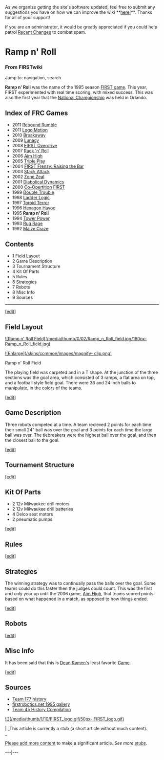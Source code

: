 As we organize getting the site's software updated, feel free to submit any
suggestions you have on how we can improve the wiki
_**_[here!](/index.php/User:Hallry/Suggestions "User:Hallry/Suggestions"
)_**_. Thanks for all of your support!

If you are an administrator, it would be greatly appreciated if you could help
patrol [Recent Changes](/index.php/Special:Recentchanges
"Special:Recentchanges" ) to combat spam.

# Ramp n' Roll

### From FIRSTwiki

Jump to: navigation, search

  

**Ramp n' Roll** was the name of the 1995 season [FIRST game](/index.php/FRC_Games "FRC Games" ). This year, FIRST experimented with real time scoring, with mixed success. This was also the first year that the [National Championship](/index.php/Championship_Event "Championship Event" ) was held in Orlando. 

Index of FRC Games  
---  
  
  * 2011 [Rebound Rumble](/index.php/Rebound_Rumble "Rebound Rumble" )
  * 2011 [Logo Motion](/index.php/Logo_Motion "Logo Motion" )
  * 2010 [Breakaway](/index.php/Breakaway "Breakaway" )
  * 2009 [Lunacy](/index.php/Lunacy "Lunacy" )
  * 2008 [FIRST Overdrive](/index.php/FIRST_Overdrive "FIRST Overdrive" )
  * 2007 [Rack 'n' Roll](/index.php/Rack_%27n%27_Roll "Rack 'n' Roll" )
  * 2006 [Aim High](/index.php/Aim_High "Aim High" )
  * 2005 [Triple Play](/index.php/Triple_Play "Triple Play" )
  * 2004 [FIRST Frenzy: Raising the Bar](/index.php/FIRST_Frenzy:_Raising_the_Bar "FIRST Frenzy: Raising the Bar" )
  * 2003 [Stack Attack](/index.php/Stack_Attack "Stack Attack" )
  * 2002 [Zone Zeal](/index.php/Zone_Zeal "Zone Zeal" )
  * 2001 [Diabolical Dynamics](/index.php/Diabolical_Dynamics "Diabolical Dynamics" )
  * 2000 [Co-Opertition FIRST](/index.php/Co-Opertition_FIRST "Co-Opertition FIRST" )
  * 1999 [Double Trouble](/index.php/Double_Trouble "Double Trouble" )
  * 1998 [Ladder Logic](/index.php/Ladder_Logic "Ladder Logic" )
  * 1997 [Toroid Terror](/index.php/Toroid_Terror "Toroid Terror" )
  * 1996 [Hexagon Havoc](/index.php/Hexagon_Havoc "Hexagon Havoc" )
  * 1995 **Ramp n' Roll**
  * 1994 [Tower Power](/index.php/Tower_Power "Tower Power" )
  * 1993 [Rug Rage](/index.php/Rug_Rage "Rug Rage" )
  * 1992 [Maize Craze](/index.php/Maize_Craze "Maize Craze" )  
  
  

## Contents

  * 1 Field Layout
  * 2 Game Description
  * 3 Tournament Structure
  * 4 Kit Of Parts
  * 5 Rules
  * 6 Strategies
  * 7 Robots
  * 8 Misc Info
  * 9 Sources  
---  
  
[[edit](/index.php?title=Ramp_n%27_Roll&action=edit&section=1 "Edit section:
Field Layout" )]

## Field Layout

[![Ramp n' Roll Field](/media/thumb/0/02/Ramp_n_Roll_field.jpg/180px-
Ramp_n_Roll_field.jpg)](/index.php/Image:Ramp_n_Roll_field.jpg "Ramp n' Roll
Field" )

[![Enlarge](/skins/common/images/magnify-
clip.png)](/index.php/Image:Ramp_n_Roll_field.jpg "Enlarge" )

Ramp n' Roll Field

The playing field was carpeted and in a T shape. At the junction of the three
sections was the goal area, which consisted of 3 ramps, a flat area on top,
and a football style field goal. There were 36 and 24 inch balls to
manipulate, in the colors of the teams.

[[edit](/index.php?title=Ramp_n%27_Roll&action=edit&section=2 "Edit section:
Game Description" )]

## Game Description

Three robots competed at a time. A team recieved 2 points for each time their
small 24" ball was over the goal and 3 points for each time the large ball was
over. The tiebreakers were the highest ball over the goal, and then the
closest ball to the goal.

[[edit](/index.php?title=Ramp_n%27_Roll&action=edit&section=3 "Edit section:
Tournament Structure" )]

## Tournament Structure

[[edit](/index.php?title=Ramp_n%27_Roll&action=edit&section=4 "Edit section:
Kit Of Parts" )]

## Kit Of Parts

  * 2 12v Milwaukee drill motors 
  * 2 12v Milwaukee drill batteries 
  * 4 Delco seat motors 
  * 2 pneumatic pumps 

[[edit](/index.php?title=Ramp_n%27_Roll&action=edit&section=5 "Edit section:
Rules" )]

## Rules

[[edit](/index.php?title=Ramp_n%27_Roll&action=edit&section=6 "Edit section:
Strategies" )]

## Strategies

The winning strategy was to continually pass the balls over the goal. Some
teams could do this faster then the judges could count. This was the first and
only year up until the 2006 game, [Aim High](/index.php/Aim_High "Aim High" ),
that teams scored points based on what happened in a match, as opposed to how
things ended.

[[edit](/index.php?title=Ramp_n%27_Roll&action=edit&section=7 "Edit section:
Robots" )]

## Robots

[[edit](/index.php?title=Ramp_n%27_Roll&action=edit&section=8 "Edit section:
Misc Info" )]

## Misc Info

It has been said that this is [Dean Kamen's](/index.php/Dean_Kamen "Dean
Kamen" ) least favorite [Game](/index.php/Game "Game" ).

[[edit](/index.php?title=Ramp_n%27_Roll&action=edit&section=9 "Edit section:
Sources" )]

## Sources

  * [Team 177 history](http://www.swindsor.k12.ct.us/Highschool/activities/clubs/first/1995.html "http://www.swindsor.k12.ct.us/Highschool/activities/clubs/first/1995.html" )
  * [firstrobotics.net 1995 gallery](http://www.firstrobotics.net/95Gallery/index.htm "http://www.firstrobotics.net/95Gallery/index.htm" )
  * [Team 45 History Compilation](http://www.technokats.org/historyproject.php "http://www.technokats.org/historyproject.php" )

[![](/media/thumb/1/10/FIRST_logo.gif/50px-
FIRST_logo.gif)](/index.php/Image:FIRST_logo.gif "" )

|  _This article is currently a stub (a short article without much content).  
_

[Please add more
content](http://www.firstwiki.net/index.php?title=Ramp_n%27_Roll&action=edit
"http://www.firstwiki.net/index.php?title=Ramp_n%27_Roll&action=edit" ) to
make a significant article. _See more [stubs](/index.php/Special:Shortpages
"Special:Shortpages" )._  
  
---|---  
  

